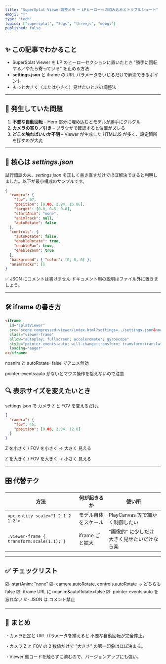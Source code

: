 ```yaml
---
title: "SuperSplat Viewer調整メモ ─ LPヒーローへの組み込みとトラブルシュート"
emoji: "🔧"
type: "tech"
topics: ["supersplat", "3dgs", "threejs", "webgl"]
published: false
---
```


## ✨ この記事でわかること

- SuperSplat Viewer を LP のヒーローセクションに置いたとき "勝手に回転する／やたら寄っている" を止める方法
- **settings.json** と iframe の URL パラメータをいじるだけで解決できるポイント
- もっと大きく（または小さく）見せたいときの調整法

---

## 🐛 発生していた問題

1. **不要な自動回転** – Hero 部分に埋め込むとモデルが勝手にグルグル
2. **カメラの寄り／引き** – ブラウザで確認すると位置がズレる
3. **どこを触ればいいか不明** – Viewer が生成した HTML/JS が多く、設定箇所を探すのが大変

---

## 🔑 核心は _settings.json_

試行錯誤の末、_settings.json_ を正しく書き直すだけでほぼ解決できると判明しました。以下が最小構成のサンプルです。

```json
{
  "camera": {
    "fov": 57,
    "position": [0.06, 2.84, 15.86],
    "target": [0.0, 0.5, 0.0],
    "startAnim": "none",
    "animTrack": null,
    "autoRotate": false
  },
  "controls": {
    "autoRotate": false,
    "enableRotate": true,
    "enablePan": true,
    "enableZoom": true
  },
  "background": { "color": [0, 0, 0] },
  "animTracks": []
}
```

✅ JSON にコメントは書けません
ドキュメント用の説明はファイル外に置きましょう。

---

## 🛠 iframe の書き方

```html
<iframe
  id="splatViewer"
  src="scene.compressed-viewer/index.html?settings=../settings.json&noanim&startAnim=none&autoRotate=false"
  class="viewer-frame"
  allow="autoplay; fullscreen; accelerometer; gyroscope"
  style="pointer-events:auto; will-change:transform; transform:translateZ(0);"
  loading="eager"
></iframe>
```

noanim と autoRotate=false でアニメ無効

pointer-events:auto がないとマウス操作を拾えないので注意

## 🔍 表示サイズを変えたいとき

settings.json で カメラ Z と FOV を変えるだけ。

```json
{
  "camera": {
    "fov": 45,
    "position": [0.06, 2.84, 12.0]
  }
}
```

Z を小さく / FOV を小さく → 大きく 見える

Z を大きく / FOV を大きく → 小さく 見える

---

## 🎛 代替テク

| 方法                                      | 何が起きるか         | 使い所                                      |
| ----------------------------------------- | -------------------- | ------------------------------------------- |
| `<pc-entity scale="1.2 1.2 1.2">`         | モデル自体をスケール | PlayCanvas 等で細かく制御したい             |
| `.viewer-frame { transform:scale(1.1); }` | iframe ごと拡大      | "画像的" に少しだけ大きく見せたいだけなら楽 |

---

## ✅ チェックリスト

☑️- startAnim: "none"
☑️- camera.autoRotate, controls.autoRotate → どちらも false
☑️- iframe URL に noanim&autoRotate=false
☑️- pointer-events:auto を忘れない
☑️- JSON は コメント禁止

---

## 📝 まとめ

・カメラ設定と URL パラメータを揃えると 不要な自動回転が完全停止。

・カメラ Z と FOV の 2 数値だけで "大きさ" の第一印象はほぼ決まる。

・Viewer 側コードを触らずに済むので、バージョンアップにも強い。
